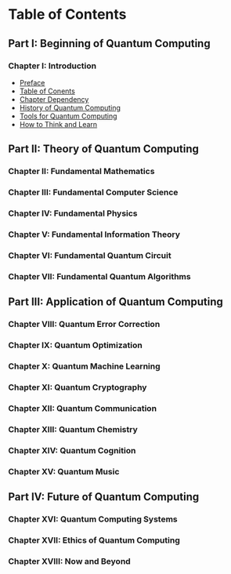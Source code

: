 # Table of Contents

## Part I: Beginning of Quantum Computing

### Chapter I: Introduction

* [Preface]()
* [Table of Conents]()
* [Chapter Dependency]()
* [History of Quantum Computing]()
* [Tools for Quantum Computing]()
* [How to Think and Learn]()

## Part II: Theory of Quantum Computing

### Chapter II: Fundamental Mathematics

### Chapter III: Fundamental Computer Science

### Chapter IV: Fundamental Physics

### Chapter V: Fundamental Information Theory

### Chapter VI: Fundamental Quantum Circuit

### Chapter VII: Fundamental Quantum Algorithms

## Part III: Application of Quantum Computing

### Chapter VIII: Quantum Error Correction

### Chapter IX: Quantum Optimization

### Chapter X: Quantum Machine Learning

### Chapter XI: Quantum Cryptography

### Chapter XII: Quantum Communication

### Chapter XIII: Quantum Chemistry

### Chapter XIV: Quantum Cognition

### Chapter XV: Quantum Music

## Part IV: Future of Quantum Computing

### Chapter XVI: Quantum Computing Systems

### Chapter XVII: Ethics of Quantum Computing

### Chapter XVIII: Now and Beyond
